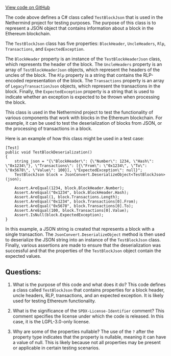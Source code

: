 [View code on GitHub](https://github.com/NethermindEth/nethermind/src/Nethermind/Ethereum.Test.Base/TestBlockJson.cs)

The code above defines a C# class called `TestBlockJson` that is used in the Nethermind project for testing purposes. The purpose of this class is to represent a JSON object that contains information about a block in the Ethereum blockchain. 

The `TestBlockJson` class has five properties: `BlockHeader`, `UncleHeaders`, `Rlp`, `Transactions`, and `ExpectedException`. 

The `BlockHeader` property is an instance of the `TestBlockHeaderJson` class, which represents the header of the block. The `UncleHeaders` property is an array of `TestBlockHeaderJson` objects, which represent the headers of the uncles of the block. The `Rlp` property is a string that contains the RLP-encoded representation of the block. The `Transactions` property is an array of `LegacyTransactionJson` objects, which represent the transactions in the block. Finally, the `ExpectedException` property is a string that is used to indicate whether an exception is expected to be thrown when processing the block.

This class is used in the Nethermind project to test the functionality of various components that work with blocks in the Ethereum blockchain. For example, it can be used to test the deserialization of blocks from JSON, or the processing of transactions in a block. 

Here is an example of how this class might be used in a test case:

```
[Test]
public void TestBlockDeserialization()
{
    string json = "{\"BlockHeader\": {\"Number\": 1234, \"Hash\": \"0x1234\"}, \"Transactions\": [{\"From\": \"0x1234\", \"To\": \"0x5678\", \"Value\": 100}], \"ExpectedException\": null}";
    TestBlockJson block = JsonConvert.DeserializeObject<TestBlockJson>(json);

    Assert.AreEqual(1234, block.BlockHeader.Number);
    Assert.AreEqual("0x1234", block.BlockHeader.Hash);
    Assert.AreEqual(1, block.Transactions.Length);
    Assert.AreEqual("0x1234", block.Transactions[0].From);
    Assert.AreEqual("0x5678", block.Transactions[0].To);
    Assert.AreEqual(100, block.Transactions[0].Value);
    Assert.IsNull(block.ExpectedException);
}
```

In this example, a JSON string is created that represents a block with a single transaction. The `JsonConvert.DeserializeObject` method is then used to deserialize the JSON string into an instance of the `TestBlockJson` class. Finally, various assertions are made to ensure that the deserialization was successful and that the properties of the `TestBlockJson` object contain the expected values.
## Questions: 
 1. What is the purpose of this code and what does it do?
   This code defines a class called `TestBlockJson` that contains properties for a block header, uncle headers, RLP, transactions, and an expected exception. It is likely used for testing Ethereum functionality.

2. What is the significance of the `SPDX-License-Identifier` comment?
   This comment specifies the license under which the code is released. In this case, it is the LGPL-3.0-only license.

3. Why are some of the properties nullable?
   The use of the `?` after the property type indicates that the property is nullable, meaning it can have a value of null. This is likely because not all properties may be present or applicable in certain testing scenarios.